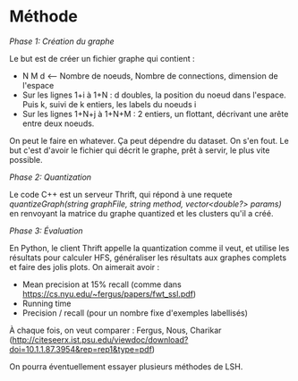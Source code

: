 # Méthode

*Phase 1: Création du graphe*

Le but est de créer un fichier graphe qui contient : 
- N M d <-- Nombre de noeuds, Nombre de connections, dimension de l'espace
- Sur les lignes 1+i à 1+N : d doubles, la position du noeud dans l'espace. Puis k, suivi de k entiers, les labels du noeuds i
- Sur les lignes 1+N+j à 1+N+M : 2 entiers, un flottant, décrivant une arête entre deux noeuds.

On peut le faire en whatever. Ça peut dépendre du dataset. On s'en fout. Le but c'est d'avoir le fichier qui décrit le graphe, prêt à servir, le plus vite possible.

*Phase 2: Quantization*

Le code C++ est un serveur Thrift, qui répond à une requete _quantizeGraph(string graphFile, string method, vector<double?> params)_ en renvoyant la matrice du graphe quantized et les clusters qu'il a créé.

*Phase 3: Évaluation*

En Python, le client Thrift appelle la quantization comme il veut, et utilise les résultats pour calculer HFS, généraliser les résultats aux graphes complets et faire des jolis plots. On aimerait avoir : 
- Mean precision at 15% recall (comme dans https://cs.nyu.edu/~fergus/papers/fwt_ssl.pdf)
- Running time
- Precision / recall (pour un nombre fixe d'exemples labellisés)

À chaque fois, on veut comparer : Fergus, Nous, Charikar (http://citeseerx.ist.psu.edu/viewdoc/download?doi=10.1.1.87.3954&rep=rep1&type=pdf)

On pourra éventuellement essayer plusieurs méthodes de LSH.